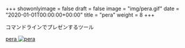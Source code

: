 +++
showonlyimage = false
draft = false
image = "img/pera.gif"
date = "2020-01-01T00:00:00+00:00"
title = "pera"
weight = 8
+++

コマンドラインでプレゼンするツール

<!--more-->

[pera
![pera][1]
](https://github.com/kurehajime/pera)


[1]: /img/pera.gif